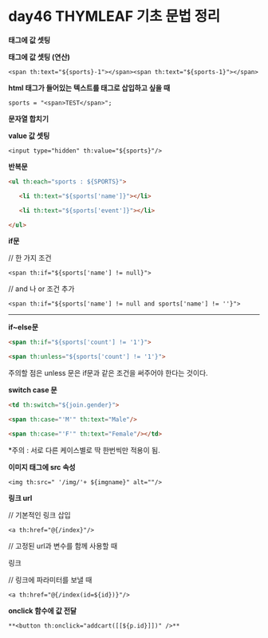 # day46 THYMLEAF 기초 문법 정리



**태그에 값 셋팅**

<div th:text="${sports}"></div>





**태그에 값 셋팅 (연산)**

`<span th:text="${sports}-1"></span><span th:text="${sports-1}"></span>`





**html 태그가 들어있는 텍스트를 태그로 삽입하고 싶을 때**

<p th:utext="${sports}"></p>

`sports = "<span>TEST</span>";`





**문자열 합치기**

<div th:text="'Hello, ' + ${name} + '!'"></div><div th:text="|Hello, ${name}!|"></div>





**value 값 셋팅**

`<input type="hidden" th:value="${sports}"/>`





**반복문**

```html
<ul th:each="sports : ${SPORTS}">

   <li th:text="${sports['name']}"></li>

   <li th:text="${sports['event']}"></li>

</ul>
```









**if문**

// 한 가지 조건

`<span th:if="${sports['name'] != null}">`

// and 나 or 조건 추가

`<span th:if="${sports['name'] != null and sports['name'] != ''}">`

****

**if~else문**

```html
<span th:if="${sports['count'] != '1'}">

<span th:unless="${sports['count'] != '1'}">
```

주의할 점은 unless 문은 if문과 같은 조건을 써주어야 한다는 것이다.







**switch case 문**

```html
<td th:switch="${join.gender}">

<span th:case="'M'" th:text="Male"/>

<span th:case="'F'" th:text="Female"/></td>
```





*주의 : 서로 다른 케이스별로 딱 한번씩만 적용이 됨.









**이미지 태그에 src 속성**

`<img th:src=" '/img/'+ ${imgname}" alt=""/>`







**링크 url**

// 기본적인 링크 삽입

`<a th:href="@{/index}"/>`



// 고정된 url과 변수를 함께 사용할 때

<a th:href="${'http://www.naver.com' + sports}" target="_blank">링크</a>



// 링크에 파라미터를 보낼 때

`<a th:href="@{/index(id=${id})}"/>`



**onclick 함수에 값 전달** 

`**<button th:onclick="addcart([[${p.id}]])" />**`